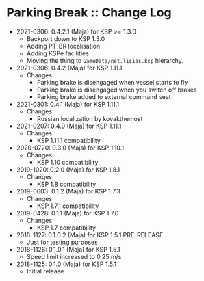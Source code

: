 # Parking Break :: Change Log

* 2021-0306: 0.4.2.1 (Maja) for KSP >= 1.3.0
	+ Backport down to KSP 1.3.0
	+ Adding PT-BR localisation
	+ Adding KSPe facilities
	+ Moving the thing to `GameData/net.lisias.ksp` hierarchy.
* 2021-0306: 0.4.2 (Maja) for KSP 1.11.1
	+ Changes
		- Parking brake is disengaged when vessel starts to fly
		- Parking brake is disengaged when you switch off brakes
		- Parking brake added to external command seat
* 2021-0301: 0.4.1 (Maja) for KSP 1.11.1
	+ Changes
		- Russian localization by kovakthemost
* 2021-0207: 0.4.0 (Maja) for KSP 1.11.1
	+ Changes
		- KSP 1.11.1 compatibility
* 2020-0720: 0.3.0 (Maja) for KSP 1.10.1
	+ Changes
		- KSP 1.10 compatibility
* 2019-1020: 0.2.0 (Maja) for KSP 1.8.1
	+ Changes
		- KSP 1.8 compatibility
* 2019-0603: 0.1.2 (Maja) for KSP 1.7.3
	+ Changes
		- KSP 1.7.1 compatibility
* 2019-0428: 0.1.1 (Maja) for KSP 1.7.0
	+ Changes
		- KSP 1.7 compatibility
* 2018-1127: 0.1.0.2 (Maja) for KSP 1.5.1 PRE-RELEASE
	+ Just for testing purposes
* 2018-1126: 0.1.0.1 (Maja) for KSP 1.5.1
	+ Speed limit increased to 0.25 m/s
* 2018-1125: 0.1.0 (Maja) for KSP 1.5.1
	+ Initial release
